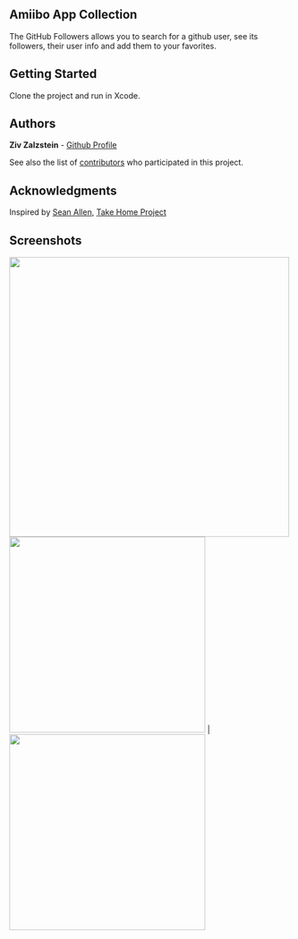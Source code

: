 ## Amiibo App Collection 

The GitHub Followers allows you to search for a github user, see its followers, their user info and add them to your favorites.

## Getting Started

Clone the project and run in Xcode.

## Authors

**Ziv Zalzstein** - [Github Profile](https://github.com/zivz)

See also the list of [contributors](https://github.com/your/project/contributors) who participated in this project.

## Acknowledgments

Inspired by [Sean Allen](https://github.com/seanallen0400), [Take Home Project](https://seanallen.teachable.com/)

## Screenshots

<img src="https://lazaroambrosioo.com/wp-content/uploads/2020/04/Home@2x-1.png" width="500">
<img src="https://user-images.githubusercontent.com/6517225/74361260-46d2a380-4dcf-11ea-9476-f7e28baceae9.png" width="350"> |  <img src="https://user-images.githubusercontent.com/6517225/74361251-42a68600-4dcf-11ea-85f4-a44169619827.png" width="350">
